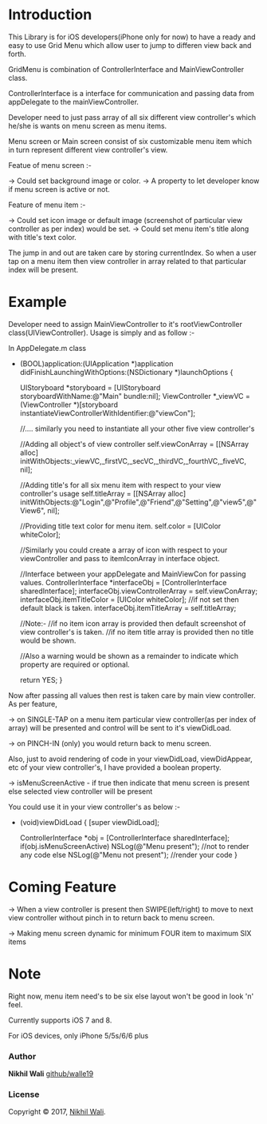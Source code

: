 Introduction
========

This Library is for iOS developers(iPhone only for now) to have a ready and easy to use Grid Menu which allow user to jump to differen view back and forth.

GridMenu is combination of ControllerInterface and MainViewController class.

ControllerInterface is a interface for communication and passing data from appDelegate to the mainViewController.

Developer need to just pass array of all six different view controller's which he/she is wants on menu screen as menu items.

Menu screen or Main screen consist of six customizable menu item which in turn represent different view controller's view.

Featue of menu screen :-
  
  -> Could set background image or color.
  -> A property to let developer know if menu screen is active or not.
  
Feature of menu item :-

  -> Could set icon image or default image (screenshot of particular view controller as per index) would be set.
  -> Could set menu item's title along with title's text color.
  
The jump in and out are taken care by storing currentIndex. So when a user tap on a menu item then view controller in array related to that particular index will be present.


Example
=======

Developer need to assign MainViewController to it's rootViewController class(UIViewController).
Usage is simply and as follow :-

In AppDelegate.m class

   
- (BOOL)application:(UIApplication *)application didFinishLaunchingWithOptions:(NSDictionary *)launchOptions {

    UIStoryboard *storyboard = [UIStoryboard storyboardWithName:@"Main" bundle:nil];
    ViewController *_viewVC = (ViewController *)[storyboard instantiateViewControllerWithIdentifier:@"viewCon"];
    
    //.... similarly you need to instantiate all your other five view controller's
    
    //Adding all object's of view controller
    self.viewConArray = [[NSArray alloc] initWithObjects:_viewVC,_firstVC,_secVC,_thirdVC,_fourthVC,_fiveVC, nil];
    
    //Adding title's for all six menu item with respect to your view controller's usage
    self.titleArray = [[NSArray alloc] initWithObjects:@"Login",@"Profile",@"Friend",@"Setting",@"view5",@"View6", nil];
    
    //Providing title text color for menu item.
    self.color = [UIColor whiteColor];
    
    //Similarly you could create a array of icon with respect to your viewController and pass to itemIconArray in interface object.
    
    //Interface between your appDelegate and MainViewCon for passing values.
    ControllerInterface *interfaceObj = [ControllerInterface sharedInterface];
    interfaceObj.viewControllerArray = self.viewConArray;
    interfaceObj.itemTitleColor = [UIColor whiteColor];      //if not set then default black is taken.
    interfaceObj.itemTitleArray = self.titleArray;
    
    //Note:-
    //if no item icon array is provided then default screenshot of view controller's is taken.
    //if no item title array is provided then no title would be shown.
    
    //Also a warning would be shown as a remainder to indicate which property are required or optional.
    
    return YES;
}

Now after passing all values then rest is taken care by main view controller. As per feature,

  -> on SINGLE-TAP on a menu item particular view controller(as per index of array) will be presented and control will be sent to it's viewDidLoad.
  
  -> on PINCH-IN (only) you would return back to menu screen.
  
Also, just to avoid rendering of code in your viewDidLoad, viewDidAppear, etc of your view controller's, I have provided a boolean property.

  -> isMenuScreenActive - if true then indicate that menu screen is present else selected view controller will be present
  
You could use it in your view controller's as below :-

- (void)viewDidLoad {
    [super viewDidLoad];

    ControllerInterface *obj = [ControllerInterface sharedInterface];
    if(obj.isMenuScreenActive)
        NSLog(@"Menu present");       //not to render any code
    else
        NSLog(@"Menu not present");    //render your code
}

Coming Feature
==============

  -> When a view controller is present then SWIPE(left/right) to move to next view controller without pinch in to return back to menu screen.
  
  -> Making menu screen dynamic for minimum FOUR item to maximum SIX items

Note
====
Right now, menu item need's to be six else layout won't be good in look 'n' feel.

Currently supports iOS 7 and 8.

For iOS devices, only iPhone 5/5s/6/6 plus

### Author

**Nikhil Wali** [github/walle19](https://github.com/walle19)

### License

Copyright © 2017, [Nikhil Wali](https://github.com/walle19).
